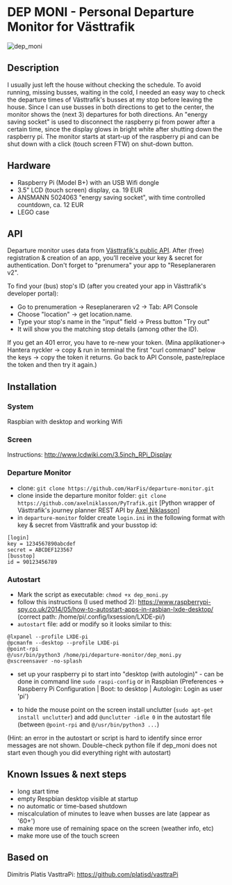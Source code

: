 # DEP MONI - Personal Departure Monitor for Västtrafik
![dep_moni](https://user-images.githubusercontent.com/43996812/76021221-28bb1780-5f25-11ea-85be-2f3a824f114f.jpg)

## Description

I usually just left the house without checking the schedule. To avoid running, missing busses, waiting in the cold, I needed an easy way to check the departure times of Västtrafik's busses at my stop before leaving the house. Since I can use busses in both directions to get to the center, the monitor shows the (next 3) departures for both directions. An "energy saving socket" is used to disconnect the raspberry pi from power after a certain time, since the display glows in bright white after shutting down the raspberry pi. 
The monitor starts at start-up of the raspberry pi and can be shut down with a click (touch screen FTW) on shut-down button.

## Hardware

+ Raspberry Pi (Model B+) with an USB Wifi dongle
+ 3.5" LCD (touch screen) display, ca. 19 EUR
+ ANSMANN 5024063 "energy saving socket", with time controlled countdown, ca. 12 EUR
+ LEGO case

## API
Departure monitor uses data from [Västtrafik's public API](https://developer.vasttrafik.se). After (free) registration & creation of an app, you'll receive your key & secret for authentication. Don't forget to "prenumera" your app to "Reseplaneraren v2".

To find your (bus) stop's ID (after you created your app in Västtrafik's developer portal):
+ Go to prenumeration -> Reseplaneraren v2 -> Tab: API Console
+ Choose "location" -> get location.name. 
+ Type your stop's name in the "input" field -> Press button "Try out"
+ It will show you the matching stop details (among other the ID).

If you get an 401 error, you have to re-new your token. 
(Mina applikationer-> Hantera nyckler -> copy & run in terminal the first "curl command" below the keys -> copy the token it returns. Go back to API Console, paste/replace the token and then try it again.)

## Installation

### System

Raspbian with desktop and working Wifi

### Screen

Instructions: http://www.lcdwiki.com/3.5inch_RPi_Display

### Departure Monitor

+ clone: `git clone https://github.com/HarFis/departure-monitor.git`
+ clone inside the departure monitor folder: `git clone https://github.com/axelniklasson/PyTrafik.git`
[Python wrapper of Västtrafik's journey planner REST API by [Axel Niklasson](https://github.com/axelniklasson/PyTrafik)]
+ in `departure-monitor` folder create `login.ini` in the following format with key & secret from Västtrafik and your busstop id:
```
[login]
key = 1234567890abcdef
secret = ABCDEF123567
[busstop]
id = 90123456789
```

### Autostart
+ Mark the script as executable: `chmod +x dep_moni.py`
+ follow this instructions (I used method 2): https://www.raspberrypi-spy.co.uk/2014/05/how-to-autostart-apps-in-rasbian-lxde-desktop/ (correct path: /home/pi/.config/lxsession/LXDE-pi/)
+ `autostart` file: add or modify so it looks similar to this:
```
@lxpanel --profile LXDE-pi
@pcmanfm --desktop --profile LXDE-pi
@point-rpi
@/usr/bin/python3 /home/pi/departure-monitor/dep_moni.py
@xscreensaver -no-splash
```
+ set up your raspberry pi to start into "desktop (with autologin)" - can be done in command line `sudo raspi-config` or in Raspbian (Preferences -> Raspberry Pi Configuration | Boot: to desktop | Autologin: Login as user 'pi')

+ to hide the mouse point on the screen install unclutter (`sudo apt-get install unclutter`) and add `@unclutter -idle 0` in the autostart file (between `@point-rpi` and `@/usr/bin/python3 ...`)

(Hint: an error in the autostart or script is hard to identify since error messages are not shown. Double-check python file if dep_moni does not start even though you did everything right with autostart)

## Known Issues & next steps

+ long start time
+ empty Respbian desktop visible at startup
+ no automatic or time-based shutdown
+ miscalculation of minutes to leave when busses are late (appear as '60+')
+ make more use of remaining space on the screen (weather info, etc)
+ make more use of the touch screen

## Based on

Dimitris Platis VasttraPi: https://github.com/platisd/vasttraPi
